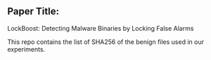 Paper Title: 
------------

LockBoost: Detecting Malware Binaries by Locking False Alarms

This repo contains the list of SHA256 of the benign files used in our experiments.
